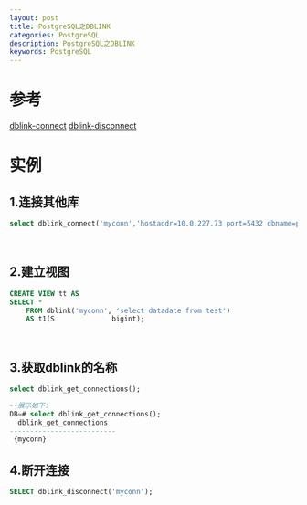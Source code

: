```yaml
---
layout: post
title: PostgreSQL之DBLINK
categories: PostgreSQL
description: PostgreSQL之DBLINK
keywords: PostgreSQL
---
```

# 参考
[dblink-connect](https://www.postgresql.org/docs/10/contrib-dblink-function.html)
[dblink-disconnect](https://www.postgresql.org/docs/10/contrib-dblink-disconnect.html)

# 实例
## 1.连接其他库
```sql
select dblink_connect('myconn','hostaddr=10.0.227.73 port=5432 dbname=pointer user=pointer password=pointer');
```
 
## 2.建立视图
```sql
CREATE VIEW tt AS
SELECT *
    FROM dblink('myconn', 'select datadate from test')
    AS t1(S              bigint);
```
 
## 3.获取dblink的名称
```sql
select dblink_get_connections();

--展示如下:
DB=# select dblink_get_connections();
  dblink_get_connections
--------------------------
 {myconn}
```


## 4.断开连接
```sql
SELECT dblink_disconnect('myconn');
```
